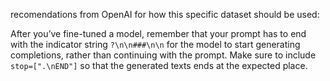 recomendations from OpenAI for how this specific dataset should be used:

After you’ve fine-tuned a model, remember that your prompt has to end with the indicator string `?\n\n###\n\n` for the model to start generating completions, rather than continuing with the prompt. Make sure to include `stop=[".\nEND"]` so that the generated texts ends at the expected place.
